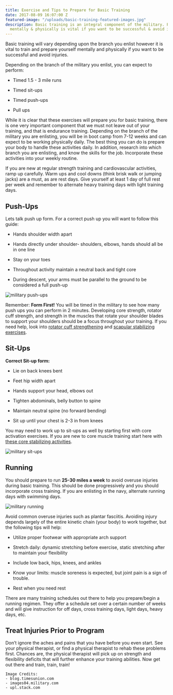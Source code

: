 ```yaml
---
title: Exercise and Tips to Prepare for Basic Training
date: 2017-08-09 16:07:00 Z
featured-image: "/uploads/basic-training-featured-images.jpg"
description: Basic training is an integral component of the military. Preparing yourself
  mentally & physically is vital if you want to be successful & avoid injuries.
---
```


Basic training will vary depending upon the branch you enlist however it is vital to train and prepare yourself mentally and physically if you want to be successful and avoid injuries.

Depending on the branch of the military you enlist, you can expect to perform:

* Timed 1.5 - 3 mile runs

* Timed sit-ups

* Timed push-ups

* Pull ups

While it is clear that these exercises will prepare you for basic training, there is one very important component that we must not leave out of your training, and that is endurance training. Depending on the branch of the military you are enlisting, you will be in boot camp from 7-12 weeks and can expect to be working physically daily. The best thing you can do is prepare your body to handle these activities daily. In addition, research into which branch you are enlisting, and know the skills for the job. Incorporate these activities into your weekly routine.

If you are new at regular strength training and cardiovascular activities, ramp up carefully. Warm ups and cool downs (think brisk walk or jumping jacks) are a must, as are rest days. Give yourself at least 1 day of full rest per week and remember to alternate heavy training days with light training days.

## Push-Ups

Lets talk push up form. For a correct push up you will want to follow this guide:

* Hands shoulder width apart

* Hands directly under shoulder- shoulders, elbows, hands should all be in one line

* Stay on your toes

* Throughout activity maintain a neutral back and tight core

* During descent, your arms must be parallel to the ground to be considered a full push-up

![military push-ups](http://blog.timesunion.com/running/files/2010/09/size0-army_mil-35976-2009-04-24-070435.jpg "Military Push-Ups for Basic Training")

Remember: **Form First!** You will be timed in the military to see how many push ups you can perform in 2 minutes. Developing core strength, rotator cuff strength, and strength in the muscles that rotate your shoulder blades to support your shoulders should be a focus throughout your training. If you need help, look into [rotator cuff strengthening](https://breakingmuscle.com/fitness/avoid-shoulder-injury-by-strengthening-the-rotator-cuff) and [scapular stabilizing exercises](http://www.bodybuildingestore.com/5-scapular-muscles-strengthening-exercises/).

## Sit-Ups

**Correct Sit-up form:**

* Lie on back knees bent

* Feet hip width apart

* Hands support your head, elbows out

* Tighten abdominals, belly button to spine

* Maintain neutral spine (no forward bending)

* Sit up until your chest is 2-3 in from knees

You may need to work up to sit-ups as well by starting first with core activation exercises. If you are new to core muscle training start here with [these core stabilizing activities](https://breakingmuscle.com/fitness/5-fundamental-core-and-abdominal-exercises-for-beginners).

![military sit-ups](http://images04.military.com/media/military-fitness/resting-with-crunches-image.jpg "Sit-Ups to Build Core Strength for Basic Training")

## Running

You should prepare to run **25-30 miles a week** to avoid overuse injuries during basic training. This should be done progressively and you should incorporate cross training. If you are enlisting in the navy, alternate running days with swimming days.

![military running](http://upl.stack.com/wp-content/uploads/running-1024x686-629x421.jpg "Running for Basic Training")

Avoid common overuse injuries such as plantar fasciitis. Avoiding injury depends largely of the entire kinetic chain (your body) to work together, but the following tips will help:

* Utilize proper footwear with appropriate arch support

* Stretch daily: dynamic stretching before exercise, static stretching after to maintain your flexibility

* Include low back, hips, knees, and ankles

* Know your limits: muscle soreness is expected, but joint pain is a sign of trouble.

* Rest when you need rest

There are many training schedules out there to help you prepare/begin a running regimen. They offer a schedule set over a certain number of weeks and will give instruction for off days, cross training days, light days, heavy days, etc.

## Treat Injuries Prior to Program

Don’t ignore the aches and pains that you have before you even start. See your physical therapist, or find a physical therapist to rehab these problems first. Chances are, the physical therapist will pick up on strength and flexibility deficits that will further enhance your training abilities. Now get out there and train, train, train!

```
Image Credits:
- blog.timesunion.com
- images04.military.com
- upl.stack.com
```